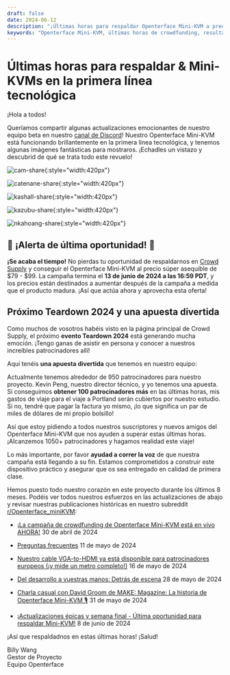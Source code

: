 ```yaml
---
draft: false
date: 2024-06-12
description: "¡Últimas horas para respaldar Openterface Mini-KVM a precios especiales! Descubre el uso real de nuestros probadores beta, los planes del próximo evento Teardown 2024, y nuestro camino hacia 1050+ patrocinadores. ¡La campaña termina el 13 de junio a las 16:59 PDT - no te lo pierdas!"
keywords: "Openterface Mini-KVM, últimas horas de crowdfunding, resultados de pruebas beta, Teardown 2024, primera línea tecnológica, precios especiales, dispositivo KVM, desarrollo de hardware, comentarios del equipo beta, campaña Crowd Supply, última oportunidad, precios early adopter, gadget tecnológico, hardware abierto"
---
```


# Últimas horas para respaldar & Mini-KVMs en la primera línea tecnológica

¡Hola a todos!

Queríamos compartir algunas actualizaciones emocionantes de nuestro equipo beta en nuestro [canal de Discord](/discord)! Nuestro Openterface Mini-KVM está funcionando brillantemente en la primera línea tecnológica, y tenemos algunas imágenes fantásticas para mostraros. ¡Echadles un vistazo y descubrid de qué se trata todo este revuelo!

![cam-share](https://www.crowdsupply.com/img/bed9/41ac90fd-1074-49e0-a081-f9798610bed9/cam-share_jpg_md-xl.jpg){:style="width:420px"}

![catenane-share](https://www.crowdsupply.com/img/b9ed/4144b488-9442-44e2-9bad-f07daa56b9ed/catenane-share_jpg_gallery-lg.jpg){:style="width:420px"}

![kashall-share](https://www.crowdsupply.com/img/17f2/d5f31dbb-f51e-4813-ab79-29194ea717f2/kashall-share_jpg_gallery-lg.jpg){:style="width:420px"}

![kazubu-share](https://www.crowdsupply.com/img/23e5/6aadfd66-756d-4f42-944d-dc2e95dd23e5/kazubu-share_jpg_gallery-lg.jpg){:style="width:420px"}

![nkahoang-share](https://www.crowdsupply.com/img/50bc/6318ed70-11f6-4640-b73b-f435267950bc/nkahoang-share_jpg_gallery-lg.jpg){:style="width:420px"}

## 🚨 ¡Alerta de última oportunidad! 🚨

**¡Se acaba el tiempo!** No pierdas tu oportunidad de respaldarnos en [Crowd Supply](https://www.crowdsupply.com/techxartisan/openterface-mini-kvm) y conseguir el Openterface Mini-KVM al precio súper asequible de $79 - $99. La campaña termina el **13 de junio de 2024 a las 16:59 PDT**, y los precios están destinados a aumentar después de la campaña a medida que el producto madura. ¡Así que actúa ahora y aprovecha esta oferta!

## Próximo Teardown 2024 y una apuesta divertida

Como muchos de vosotros habéis visto en la página principal de Crowd Supply, el próximo **evento Teardown 2024** está generando mucha emoción. ¡Tengo ganas de asistir en persona y conocer a nuestros increíbles patrocinadores allí!

Aquí tenéis **una apuesta divertida** que tenemos en nuestro equipo:

Actualmente tenemos alrededor de 950 patrocinadores para nuestro proyecto. Kevin Peng, nuestro director técnico, y yo tenemos una apuesta. Si conseguimos **obtener 100 patrocinadores más** en las últimas horas, mis gastos de viaje para el viaje a Portland serán cubiertos por nuestro estudio. Si no, tendré que pagar la factura yo mismo, ¡lo que significa un par de miles de dólares de mi propio bolsillo!

Así que estoy pidiendo a todos nuestros suscriptores y nuevos amigos del Openterface Mini-KVM que nos ayuden a superar estas últimas horas. ¡Alcanzemos 1050+ patrocinadores y hagamos realidad este viaje!

Lo más importante, por favor **ayudad a correr la voz** de que nuestra campaña está llegando a su fin. Estamos comprometidos a construir este dispositivo práctico y asegurar que os sea entregado en calidad de primera clase.

Hemos puesto todo nuestro corazón en este proyecto durante los últimos 8 meses. Podéis ver todos nuestros esfuerzos en las actualizaciones de abajo y revisar nuestras publicaciones históricas en nuestro subreddit [r/Openterface_miniKVM](/reddit):

- [¡La campaña de crowdfunding de Openterface Mini-KVM está en vivo AHORA!](https://www.crowdsupply.com/techxartisan/openterface-mini-kvm/updates/openterface-mini-kvm-crowdfunding-campaign-goes-live-now) 30 de abril de 2024

- [Preguntas frecuentes](https://www.crowdsupply.com/techxartisan/openterface-mini-kvm/updates/frequently-asked-questions) 11 de mayo de 2024

- [Nuestro cable VGA-to-HDMI ya está disponible para patrocinadores europeos (¡y mide un metro completo!)](https://www.crowdsupply.com/techxartisan/openterface-mini-kvm/updates/our-vga-to-hdmi-cable-is-now-available-to-european-backers-and-its-a-full-meter-long) 16 de mayo de 2024

- [Del desarrollo a vuestras manos: Detrás de escena](https://www.crowdsupply.com/techxartisan/openterface-mini-kvm/updates/from-development-to-your-hands-behind-the-scenes) 28 de mayo de 2024

- [Charla casual con David Groom de MAKE: Magazine: La historia de Openterface Mini-KVM 🎙️](https://www.crowdsupply.com/techxartisan/openterface-mini-kvm/updates/casual-chat-with-david-groom-from-make-magazine-the-story-of-openterface-mini-kvm) 31 de mayo de 2024

- [¡Actualizaciones épicas y semana final - Última oportunidad para respaldar Mini-KVM!](https://www.crowdsupply.com/techxartisan/openterface-mini-kvm/updates/epic-updates-and-final-week-last-chance-to-back-mini-kvm) 8 de junio de 2024

¡Así que respaldadnos en estas últimas horas! ¡Salud!

Billy Wang  
Gestor de Proyecto  
Equipo Openterface
